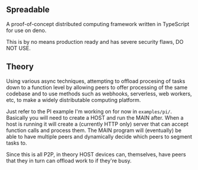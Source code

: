 ## Spreadable
A proof-of-concept distributed computing framework written in TypeScript for use
on deno.

This is by no means production ready and has severe security flaws, DO NOT USE.

## Theory
Using various async techniques, attempting to offload procesing of tasks down to
a function level by allowing peers to offer processing of the same codebase and
to use methods such as webhooks, serverless, web workers, etc, to make a widely
distributable computing platform.

Just refer to the PI example I'm working on for now in `examples/pi/`. Basically
you will need to create a HOST and run the MAIN after. When a host is running it
will create a (currently HTTP only) server that can accept function calls and
process them. The MAIN program will (eventually) be able to have multiple peers
and dynamically decide which peers to segment tasks to.

Since this is all P2P, in theory HOST devices can, themselves, have peers that
they in turn can offload work to if they're busy.